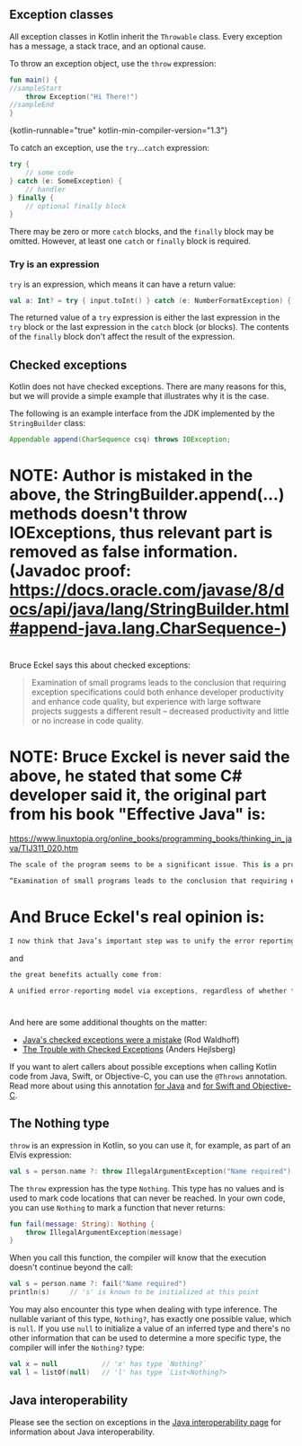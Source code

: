 [//]: # (title: Exceptions)

## Exception classes

All exception classes in Kotlin inherit the `Throwable` class.
Every exception has a message, a stack trace, and an optional cause.

To throw an exception object, use the `throw` expression:

```kotlin
fun main() {
//sampleStart
    throw Exception("Hi There!")
//sampleEnd
}
```
{kotlin-runnable="true" kotlin-min-compiler-version="1.3"}

To catch an exception, use the `try`...`catch` expression:

```kotlin
try {
    // some code
} catch (e: SomeException) {
    // handler
} finally {
    // optional finally block
}
```

There may be zero or more `catch` blocks, and the `finally` block may be omitted.
However, at least one `catch` or `finally` block is required.

### Try is an expression

`try` is an expression, which means it can have a return value:

```kotlin
val a: Int? = try { input.toInt() } catch (e: NumberFormatException) { null }
```

The returned value of a `try` expression is either the last expression in the `try` block or the
last expression in the `catch` block (or blocks).
The contents of the `finally` block don't affect the result of the expression.

## Checked exceptions

Kotlin does not have checked exceptions. There are many reasons for this, but we will provide a simple example that illustrates why it is the case.

The following is an example interface from the JDK implemented by the `StringBuilder` class:

``` java
Appendable append(CharSequence csq) throws IOException;
```
# NOTE: Author is mistaked in the above, the StringBuilder.append(...) methods doesn't throw IOExceptions, thus relevant part is removed as false information.(Javadoc proof: https://docs.oracle.com/javase/8/docs/api/java/lang/StringBuilder.html#append-java.lang.CharSequence-)

#
Bruce Eckel says this about checked exceptions:

> Examination of small programs leads to the conclusion that requiring exception specifications
>could both enhance developer productivity and enhance code quality, but experience with large software projects suggests
>a different result – decreased productivity and little or no increase in code quality.

# NOTE: Bruce Exckel is never said the above, he stated that some C# developer said it, the original part from his book "Effective Java" is:
https://www.linuxtopia.org/online_books/programming_books/thinking_in_java/TIJ311_020.htm
```kotlin
The scale of the program seems to be a significant issue. This is a problem because most discussions tend to use small programs as demonstrations. # One of the C# designers observed that:

“Examination of small programs leads to the conclusion that requiring exception specifications could both enhance developer productivity and enhance code quality, but experience with large software projects suggests a different result—decreased productivity and little or no increase in code quality.”
```
# And Bruce Eckel's real opinion is:
```kotlin
I now think that Java’s important step was to unify the error reporting model, so that all errors are reported using exceptions.
```
and
```kotlin
the great benefits actually come from:

A unified error-reporting model via exceptions, regardless of whether the programmer is forced by the compiler to handle them.
```
#
And here are some additional thoughts on the matter:

* [Java's checked exceptions were a mistake](https://radio-weblogs.com/0122027/stories/2003/04/01/JavasCheckedExceptionsWereAMistake.html) (Rod Waldhoff)
* [The Trouble with Checked Exceptions](https://www.artima.com/intv/handcuffs.html) (Anders Hejlsberg)

If you want to alert callers about possible exceptions when calling Kotlin code from Java, Swift, or Objective-C,
you can use the `@Throws` annotation. Read more about using this annotation [for Java](java-to-kotlin-interop.md#checked-exceptions)
and [for Swift and Objective-C](native-objc-interop.md#errors-and-exceptions).

## The Nothing type

`throw` is an expression in Kotlin, so you can use it, for example, as part of an Elvis expression:

```kotlin
val s = person.name ?: throw IllegalArgumentException("Name required")
```

The `throw` expression has the type `Nothing`.
This type has no values and is used to mark code locations that can never be reached.
In your own code, you can use `Nothing` to mark a function that never returns:

```kotlin
fun fail(message: String): Nothing {
    throw IllegalArgumentException(message)
}
```

When you call this function, the compiler will know that the execution doesn't continue beyond the call:

```kotlin
val s = person.name ?: fail("Name required")
println(s)     // 's' is known to be initialized at this point
```

You may also encounter this type when dealing with type inference. The nullable variant of this type,
`Nothing?`, has exactly one possible value, which is `null`. If you use `null` to initialize
a value of an inferred type and there's no other information that can be used to determine a more
specific type, the compiler will infer the `Nothing?` type:

```kotlin
val x = null           // 'x' has type `Nothing?`
val l = listOf(null)   // 'l' has type `List<Nothing?>
```

## Java interoperability

Please see the section on exceptions in the [Java interoperability page](java-interop.md) for information about Java interoperability.
